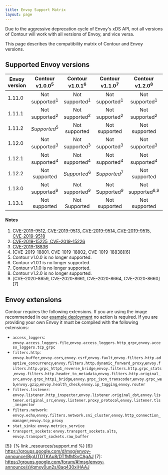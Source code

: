 ```yaml
---
title: Envoy Support Matrix
layout: page
---
```


Due to the aggressive deprecation cycle of Envoy's xDS API, not all versions of Contour will work with all versions of Envoy, and vice versa.

This page describes the compatibility matrix of Contour and Envoy versions.

## Supported Envoy versions

| Envoy version | Contour v1.0.0<sup>5</sup>| Contour v1.0.1<sup>6</sup>| Contour v1.1.0<sup>7</sup>| Contour v1.2.0<sup>8</sup>| Contour v1.2.1            | Contour v1.3.0            |
| ------------- | :-----------------------: | :-----------------------: | :-----------------------: | :-----------------------: | :-----------------------: | :-----------------------: |
| 1.11.0        | Not supported<sup>1</sup> | Not supported<sup>1</sup> | Not supported<sup>1</sup> | Not supported<sup>1</sup> | Not supported<sup>1</sup> | Not supported<sup>1</sup> |
| 1.11.1        | Not supported<sup>2</sup> | Not supported<sup>2</sup> | Not supported<sup>2</sup> | Not supported<sup>2</sup> | Not supported<sup>2</sup> | Not supported<sup>2</sup> |
| 1.11.2        | *Supported*<sup>5</sup>   | Not supported             | Not supported             | Not supported             | Not supported             | Not supported             |
| 1.12.0        | Not supported<sup>3</sup> | Not supported<sup>3</sup> | Not supported<sup>3</sup> | Not supported<sup>3</sup> | Not supported<sup>3</sup> | Not supported<sup>3</sup> |
| 1.12.1        | Not supported<sup>4</sup> | Not supported<sup>4</sup> | Not supported<sup>4</sup> | Not supported<sup>4</sup> | Not supported<sup>4</sup> | Not supported<sup>4</sup> |
| 1.12.2        | Not supported             | *Supported*<sup>6</sup>   | *Supported*<sup>7</sup>   | Not supported             | Not supported             | Not supported             |
| 1.13.0        | Not supported<sup>9</sup> | Not supported<sup>9</sup> | Not Supported<sup>9</sup> | Not supported<sup>8,9</sup> | Not Supported<sup>9</sup>> | Not Supported<sup>9</sup> |
| 1.13.1        | Not supported             | Not Supported             | Not supported             | Not supported             | *Supported*               | *Supported*               |

#### Notes

1. [CVE-2019-9512, CVE-2019-9513, CVE-2019-9514, CVE-2019-9515, CVE-2019-9518][1]
2. [CVE-2019-15225, CVE-2019-15226][2]
3. [CVE-2019-18836][3]
4. [CVE-2019-18801. CVE-1019-18802, CVE-1019-18838][6]
5. Contour v1.0.0 is no longer supported.
6. Contour v1.0.1 is no longer supported.
7. Contour v1.1.0 is no longer supported.
8. Contour v1.2.0 is no longer supported.
9. [CVE-2020-8659, CVE-2020-8661, CVE-2020-8664, CVE-2020-8660][7]

## Envoy extensions

Contour requires the following extensions.
If you are using the image recommended in our [example deployment][4] no action is required.
If you are providing your own Envoy it must be compiled with the following extensions:

- `access_loggers`: `envoy.access_loggers.file`,`envoy.access_loggers.http_grpc`,`envoy.access_loggers.tcp_grpc`
- `filters.http`: `envoy.buffer`,`envoy.cors`,`envoy.csrf`,`envoy.fault`,`envoy.filters.http.adaptive_concurrency`,`envoy.filters.http.dynamic_forward_proxy`,`envoy.filters.http.grpc_http1_reverse_bridge`,`envoy.filters.http.grpc_stats`,`envoy.filters.http.header_to_metadata`,`envoy.filters.http.original_src`,`envoy.grpc_http1_bridge`,`envoy.grpc_json_transcoder`,`envoy.grpc_web`,`envoy.gzip`,`envoy.health_check`,`envoy.ip_tagging`,`envoy.router`
- `filters.listener`: `envoy.listener.http_inspector`,`envoy.listener.original_dst`,`envoy.listener.original_src`,`envoy.listener.proxy_protocol`,`envoy.listener.tls_inspector`
- `filters.network`: `envoy.echo`,`envoy.filters.network.sni_cluster`,`envoy.http_connection_manager`,`envoy.tcp_proxy`
- `stat_sinks`: `envoy.metrics_service`
- `transport_sockets`: `envoy.transport_sockets.alts`, `envoy.transport_sockets.raw_buffer`

[1]: https://groups.google.com/forum/#!topic/envoy-announce/ZLchtraPYVk
[2]: https://groups.google.com/forum/#!topic/envoy-announce/Zo3ZEFuPWec
[3]: https://groups.google.com/d/msg/envoy-announce/3-8S992PUV4/t-egdelVDwAJ
[4]: {{site.github.repository_url}}/tree/{{site.github.latest_release.tag_name}}/examples/contour
[5]: {% link _resources/support.md %}
[6]: https://groups.google.com/d/msg/envoy-announce/BjgUTDTKAu8/DTfMMSyCAgAJ
[7]: https://groups.google.com/forum/#!msg/envoy-announce/sVqmxy0un2s/8aq430xiHAAJ
